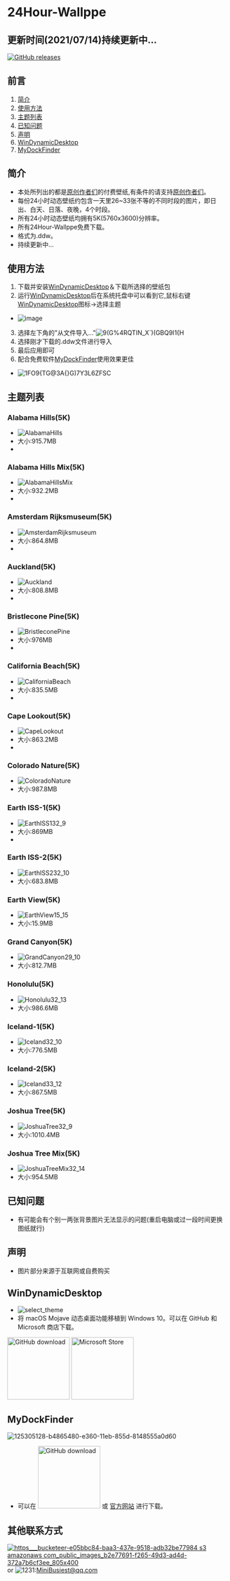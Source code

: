 # 24Hour-Wallppe

## 更新时间(2021/07/14)持续更新中...

<a href="https://github.com/MiniBusiest/24Hour-Wallppe/releases"><img src="https://img.shields.io/github/downloads/t1m0thyj/WinDynamicDesktop/total.svg?style=flat-square" alt="GitHub releases"></a>

## 前言
1. [简介](#简介)
1. [使用方法](#使用方法)
1. [主题列表](#主题列表)
1. [已知问题](#已知问题)
1. [声明](#声明)
1. [WinDynamicDesktop](#WinDynamicDesktop)
1. [MyDockFinder](#MyDockFinder)

## 简介
* 本处所列出的都是[原创作者们](https://windd.info/themes/)的付费壁纸,有条件的请支持[原创作者们](https://windd.info/themes/)。
* 每份24小时动态壁纸约包含一天里26~33张不等的不同时段的图片，即日出、白天、日落、夜晚，4个时段。
* 所有24小时动态壁纸均拥有5K(5760x3600)分辨率。
* 所有24Hour-Wallppe免费下载。
* 格式为.ddw。
* 持续更新中...

## 使用方法
1. 下载并安装[WinDynamicDesktop](#WinDynamicDesktop)＆下载所选择的壁纸包
2. 运行[WinDynamicDesktop](#WinDynamicDesktop)后在系统托盘中可以看到它,鼠标右键[WinDynamicDesktop](#WinDynamicDesktop)图标->选择主题
*  ![image](https://user-images.githubusercontent.com/74455258/125320553-6b3d0180-e36e-11eb-85f9-1365c9634f71.png)
3. 选择左下角的"从文件导入..."![9(G%4RQTIN_X`)(GBQ9I1{H](https://user-images.githubusercontent.com/74455258/125321210-0930cc00-e36f-11eb-97c1-7129ac600ef0.png)
4. 选择刚才下载的.ddw文件进行导入
5. 最后应用即可  
6. 配合免费软件[MyDockFinder](#MyDockFinder)使用效果更佳
*  ![1FO9{TG@3A{}G)7Y3L6ZFSC](https://user-images.githubusercontent.com/74455258/125322647-94f72800-e370-11eb-9674-242afef43ee9.png)

## 主题列表

### Alabama Hills(5K)
* ![AlabamaHills](https://user-images.githubusercontent.com/74455258/125309073-09779a00-e364-11eb-9805-1ef26218f69c.jpg)
* 大小:915.7MB
* 
### Alabama Hills Mix(5K)
* ![AlabamaHillsMix](https://user-images.githubusercontent.com/74455258/125309582-768b2f80-e364-11eb-8013-557111f69649.jpg)
* 大小:932.2MB
* 
### Amsterdam Rijksmuseum(5K)
* ![AmsterdamRijksmuseum](https://user-images.githubusercontent.com/74455258/125310172-f0231d80-e364-11eb-92f1-12581da57a50.jpg)
* 大小:864.8MB
* 
### Auckland(5K)
* ![Auckland](https://user-images.githubusercontent.com/74455258/125310499-37111300-e365-11eb-9211-283cc53fb66c.jpg)
* 大小:808.8MB
* 
### Bristlecone Pine(5K)
* ![BristleconePine](https://user-images.githubusercontent.com/74455258/125310772-763f6400-e365-11eb-8e2e-0702500f6d3d.jpg)
* 大小:976MB
* 
### California Beach(5K)
* ![CaliforniaBeach](https://user-images.githubusercontent.com/74455258/125311092-bbfc2c80-e365-11eb-9269-8f2f056fdafc.jpg)
* 大小:835.5MB
*
### Cape Lookout(5K)
* ![CapeLookout](https://user-images.githubusercontent.com/74455258/125311562-15645b80-e366-11eb-95d4-39a0ba490a49.jpg)
* 大小:863.2MB
*
### Colorado Nature(5K)
* ![ColoradoNature](https://user-images.githubusercontent.com/74455258/125312336-c3700580-e366-11eb-9bb1-cbd3c020564c.jpg)
* 大小:987.8MB

### Earth ISS-1(5K)
* ![EarthISS132_9](https://user-images.githubusercontent.com/74455258/125312782-2eb9d780-e367-11eb-8c93-e36533fdc02d.jpg)
* 大小:869MB
*
### Earth ISS-2(5K)
* ![EarthISS232_10](https://user-images.githubusercontent.com/74455258/125313026-6aed3800-e367-11eb-89ea-dd95566ee371.jpg)
* 大小:683.8MB
  
### Earth View(5K)
* ![EarthView15_15](https://user-images.githubusercontent.com/74455258/125623182-e268927b-c3a6-493f-b71f-8a08e48255f0.jpg)
* 大小:15.9MB

### Grand Canyon(5K)
* ![GrandCanyon29_10](https://user-images.githubusercontent.com/74455258/125623321-e4719c64-de6f-443a-9711-8c8999bcde7e.jpg)
* 大小:812.7MB

### Honolulu(5K)
* ![Honolulu32_13](https://user-images.githubusercontent.com/74455258/125623454-08d0e8c2-7bda-4529-b029-9875b3cecfcd.jpg)
* 大小:986.6MB

### Iceland-1(5K)
* ![Iceland32_10](https://user-images.githubusercontent.com/74455258/125623585-d2bc46e9-067f-4413-9ee7-cef66e14b7c9.jpg)
* 大小:776.5MB

### Iceland-2(5K)
* ![Iceland33_12](https://user-images.githubusercontent.com/74455258/125623663-6839ceb6-86ef-474a-acac-977fbd197ec4.jpg)
* 大小:867.5MB

### Joshua Tree(5K)
* ![JoshuaTree32_9](https://user-images.githubusercontent.com/74455258/125623759-ef575f39-ce8c-4ffd-b46b-93f837fbd12d.jpg)
* 大小:1010.4MB

### Joshua Tree Mix(5K)
* ![JoshuaTreeMix32_14](https://user-images.githubusercontent.com/74455258/125623878-d939dc94-08ee-4c43-9818-8a93921f5b67.jpg)
* 大小:954.5MB

## 已知问题

* 有可能会有个别一两张背景图片无法显示的问题(重启电脑或过一段时间更换图纸就行)

## 声明

* 图片部分来源于互联网或自费购买


## WinDynamicDesktop
* ![select_theme](https://user-images.githubusercontent.com/74455258/125305747-31193300-e361-11eb-8e8a-cb071cd222b4.png)
* 将 macOS Mojave 动态桌面功能移植到 Windows 10。可以在 GitHub 和 Microsoft 商店下载。

<a href="https://github.com/t1m0thyj/WinDynamicDesktop/releases/latest"><img src="https://github.com/t1m0thyj/WinDynamicDesktop/blob/master/images/download_github.png?raw=true" alt="GitHub download" width="142"></a>
<a href="//www.microsoft.com/store/apps/9nm8n7dq3z5f?cid=storebadge&ocid=badge"><img src="https://developer.microsoft.com/store/badges/images/English_get-it-from-MS.png" alt="Microsoft Store" width="142"/></a>


## MyDockFinder
![125305128-b4865480-e360-11eb-855d-8148555a0d60](https://user-images.githubusercontent.com/74455258/125328163-93306300-e376-11eb-854e-f8a4119791d9.png)
* 可以在 <a href="https://github.com/mydockfinder/mydockfinder/releases"><img src="https://github.com/t1m0thyj/WinDynamicDesktop/blob/master/images/download_github.png?raw=true" alt="GitHub download" width="142"></a> 或 [官方网站](https://www.mydockfinder.com/) 进行下载。



## 其他联系方式

<a href="https://space.bilibili.com/44170352">![https___bucketeer-e05bbc84-baa3-437e-9518-adb32be77984 s3 amazonaws com_public_images_b2e77691-f265-49d3-ad4d-372a7b6cf3ee_805x400](https://user-images.githubusercontent.com/74455258/125327373-a0991d80-e375-11eb-9108-e24972579da0.png)</a>
or
![1231](https://user-images.githubusercontent.com/74455258/125331533-b230f400-e37a-11eb-8451-d2694c16add3.png):MiniBusiest@qq.com


